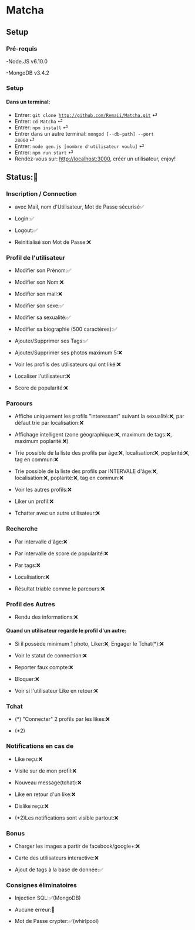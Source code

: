 # Matcha
## Setup
### Pré-requis

-Node.JS v6.10.0

-MongoDB v3.4.2


### Setup
#### Dans un terminal:
* Entrer: <code>git clone http://github.com/Remaii/Matcha.git</code> ⏎
* Entrer: <code>cd Matcha</code> ⏎
* Entrer: <code>npm install</code> ⏎
* Entrer dans un autre terminal: <code>mongod [--db-path] --port 28000</code> ⏎
* Entrer: <code>node gen.js [nombre d'utilisateur voulu]</code> ⏎
* Entrer: <code>npm run start</code> ⏎
* Rendez-vous sur: <http://localhost:3000>, créer un utilisateur, enjoy!


## Status:🚧

### Inscription / Connection

* avec Mail, nom d'Utilisateur, Mot de Passe sécurisé✅

* Login:✅

* Logout:✅

* Reinitialisé son Mot de Passe:❌


### Profil de l'utilisateur

* Modifier son Prénom:✅

* Modifier son Nom:❌

* Modifier son mail:❌

* Modifier son sexe:✅

* Modifier sa sexualité:✅

* Modifier sa biographie (500 caractères):✅

* Ajouter/Supprimer ses Tags:✅

* Ajouter/Supprimer ses photos maximum 5:❌

* Voir les profils des utilisateurs qui ont liké:❌

* Localiser l'utilisateur:❌

* Score de popularité:❌


### Parcours

* Affiche uniquement les profils "interessant" suivant la sexualité:❌, par défaut trie par localisation:❌

* Affichage intelligent (zone géographique:❌, maximum de tags:❌, maximum poplarité:❌)

* Trie possible de la liste des profils par âge:❌, localisation:❌, poplarité:❌, tag en commun:❌

* Trie possible de la liste des profils par INTERVALE d'âge:❌, localisation:❌, poplarité:❌, tag en commun:❌

* Voir les autres profils:❌

* Liker un profil:❌

* Tchatter avec un autre utilisateur:❌


### Recherche

* Par intervalle d'âge:❌

* Par intervalle de score de popularité:❌

* Par tags:❌

* Localisation:❌

* Résultat triable comme le parcours:❌


### Profil des Autres

* Rendu des informations:❌

#### Quand un utilisateur regarde le profil d'un autre:

* Si il possède minimum 1 photo, Liker:❌, Engager le Tchat(*):❌

* Voir le statut de connection:❌

* Reporter faux compte:❌

* Bloquer:❌

* Voir si l'utilisateur Like en retour:❌


### Tchat

* (*) "Connecter" 2 profils par les likes:❌

* (*2)


### Notifications en cas de

* Like reçu:❌

* Visite sur de mon profil:❌

* Nouveau message(tchat):❌

* Like en retour d'un like:❌

* Dislike reçu:❌

* (*2)Les notifications sont visible partout:❌


### Bonus

* Charger les images a partir de facebook/google+:❌

* Carte des utilisateurs interactive:❌

* Ajout de tags à la base de donnée:✅


### Consignes éliminatoires

* Injection SQL:✅(MongoDB)

* Aucune erreur:🚧

* Mot de Passe crypter:✅(whirlpool)